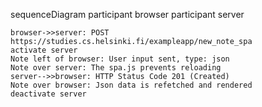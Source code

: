 sequenceDiagram
    participant browser
    participant server

    browser->>server: POST https://studies.cs.helsinki.fi/exampleapp/new_note_spa
    activate server
    Note left of browser: User input sent, type: json 
    Note over server: The spa.js prevents reloading
    server-->>browser: HTTP Status Code 201 (Created)
    Note over browser: Json data is refetched and rendered
    deactivate server

   
